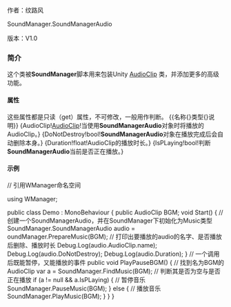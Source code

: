 作者：纹路风

SoundManager.SoundManagerAudio

版本：V1.0

<h3>简介</h3>

这个类被<b>SoundManager</b>脚本用来包装Unity <a href="https://docs.unity3d.com/ScriptReference/AudioClip.html" target="_blank">AudioClip</a> 类，并添加更多的高级功能。 

<h4>属性</h4>

这些属性都是只读（get）属性，不可修改，一般用作判断。 <tbl> {{名称{}类型{}说明}} {AudioClip!<a href="https://docs.unity3d.com/ScriptReference/AudioClip.html" target="_blank">AudioClip</a>!当使用<b>SoundManagerAudio</b>对象时将播放的AudioClip。} {DoNotDestroy!bool!<b>SoundManagerAudio</b>对象在播放完成后会自动删除本身。} {Duration!float!AudioClip的播放时长。} {IsPLaying!bool!判断<b>SoundManagerAudio</b>当前是否正在播放。} 

<h4>示例</h4>

// 引用WManager命名空间 

using WManager; 

public class Demo : MonoBehaviour 
{ 
public AudioClip BGM;
void Start() 
{ 
    // 创建一个SoundManagerAudio，并在SoundManager下初始化为Music类型 
    SoundManager.SoundManagerAudio audio = oundManager.PrepareMusic(BGM);
    // 打印出要播放的audio的名字、是否播放后删除、播放时长
    Debug.Log(audio.AudioClip.name); 
    Debug.Log(audio.DoNotDestroy); 
    Debug.Log(audio.Duration); 
} 
    // 一个调用后既能暂停，又能播放的事件 
    public void PlayPauseBGM() 
    { 
    // 找到名为BGM的AudioClip 
    var a = SoundManager.FindMusic(BGM); 
    // 判断其是否为空与是否正在播放 
    if (a != null &amp;&amp; a.IsPLaying) 
    { 
        // 暂停音乐 
        SoundManager.PauseMusic(BGM); 
    } 
    else 
    { 
        // 播放音乐 
        SoundManager.PlayMusic(BGM); 
    } 
} 
} 
